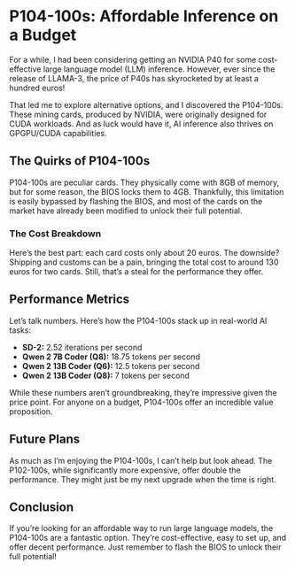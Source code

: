 # P104-100s: Affordable Inference on a Budget

For a while, I had been considering getting an NVIDIA P40 for some cost-effective large language model (LLM) inference. However, ever since the release of LLAMA-3, the price of P40s has skyrocketed by at least a hundred euros!

That led me to explore alternative options, and I discovered the P104-100s. These mining cards, produced by NVIDIA, were originally designed for CUDA workloads. And as luck would have it, AI inference also thrives on GPGPU/CUDA capabilities.

## The Quirks of P104-100s

P104-100s are peculiar cards. They physically come with 8GB of memory, but for some reason, the BIOS locks them to 4GB. Thankfully, this limitation is easily bypassed by flashing the BIOS, and most of the cards on the market have already been modified to unlock their full potential.

### The Cost Breakdown

Here’s the best part: each card costs only about 20 euros. The downside? Shipping and customs can be a pain, bringing the total cost to around 130 euros for two cards. Still, that’s a steal for the performance they offer.

## Performance Metrics

Let’s talk numbers. Here’s how the P104-100s stack up in real-world AI tasks:

- **SD-2:** 2.52 iterations per second
- **Qwen 2 7B Coder (Q8):** 18.75 tokens per second
- **Qwen 2 13B Coder (Q6):** 12.5 tokens per second
- **Qwen 2 13B Coder (Q8):** 7 tokens per second

While these numbers aren’t groundbreaking, they’re impressive given the price point. For anyone on a budget, P104-100s offer an incredible value proposition.

## Future Plans

As much as I’m enjoying the P104-100s, I can’t help but look ahead. The P102-100s, while significantly more expensive, offer double the performance. They might just be my next upgrade when the time is right.

## Conclusion

If you’re looking for an affordable way to run large language models, the P104-100s are a fantastic option. They’re cost-effective, easy to set up, and offer decent performance. Just remember to flash the BIOS to unlock their full potential!